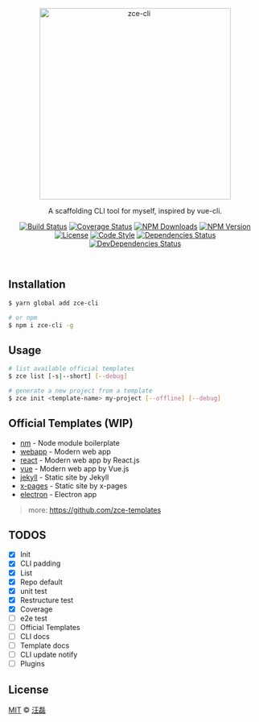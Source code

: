 <p align="center">
  <a href="http://cli.zce.me"><img src="http://cli.zce.me/assets/logo.png" alt="zce-cli" height="380"></a>
  <p align="center">A scaffolding CLI tool for myself, inspired by vue-cli.</p>
</p>
<p align="center">
  <a href="https://travis-ci.org/zce/zce-cli"><img src="https://img.shields.io/travis/zce/zce-cli.svg" alt="Build Status"></a>
  <a href="https://codecov.io/gh/zce/zce-cli"><img src="https://img.shields.io/codecov/c/github/zce/zce-cli.svg" alt="Coverage Status"></a>
  <a href="https://npmjs.org/package/zce-cli"><img src="https://img.shields.io/npm/dm/zce-cli.svg" alt="NPM Downloads"></a>
  <a href="https://npmjs.org/package/zce-cli"><img src="https://img.shields.io/npm/v/zce-cli.svg" alt="NPM Version"></a>
  <br>
  <a href="https://github.com/zce/zce-cli/blob/master/LICENSE"><img src="https://img.shields.io/npm/l/zce-cli.svg" alt="License"></a>
  <a href="http://standardjs.com"><img src="https://img.shields.io/badge/code_style-standard-brightgreen.svg" alt="Code Style"></a>
  <a href="https://david-dm.org/zce/zce-cli"><img src="https://img.shields.io/david/zce/zce-cli.svg" alt="Dependencies Status"></a>
  <a href="https://david-dm.org/zce/zce-cli?type=dev"><img src="https://img.shields.io/david/dev/zce/zce-cli.svg" alt="DevDependencies Status"></a>
</p>
<br>

## Installation

```sh
$ yarn global add zce-cli

# or npm
$ npm i zce-cli -g
```

## Usage

```sh
# list available official templates
$ zce list [-s|--short] [--debug]

# generate a new project from a template
$ zce init <template-name> my-project [--offline] [--debug]
```

## Official Templates (WIP)

- [nm](https://github.com/zce-templates/nm) - Node module boilerplate
- [webapp](https://github.com/zce-templates/webapp) - Modern web app
- [react](https://github.com/zce-templates/react) - Modern web app by React.js
- [vue](https://github.com/zce-templates/vue) - Modern web app by Vue.js
- [jekyll](https://github.com/zce-templates/jekyll) - Static site by Jekyll
- [x-pages](https://github.com/zce-templates/x-pages) - Static site by x-pages
- [electron](https://github.com/zce-templates/electron) - Electron app

> more: https://github.com/zce-templates

## TODOS

- [x] Init
- [x] CLI padding
- [x] List
- [x] Repo default
- [x] unit test
- [x] Restructure test
- [x] Coverage
- [ ] e2e test
- [ ] Official Templates
- [ ] CLI docs
- [ ] Template docs
- [ ] CLI update notify
- [ ] Plugins

## License

[MIT](LICENSE) &copy; [汪磊](https://zce.me)
